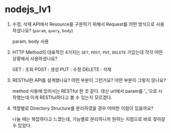 # nodejs_lv1
1. 수정, 삭제 API에서 Resource를 구분하기 위해서 Request를 어떤 방식으로 사용하셨나요? (`param`, `query`, `body`)

   param, body 사용

   
2. HTTP Method의 대표적인 4가지는 `GET`, `POST`, `PUT`, `DELETE` 가있는데 각각 어떤 상황에서 사용하셨나요?

   GET : 조회
   POST : 생성
   PUT : 수정
   DELETE : 삭제

   
3. RESTful한 API를 설계했나요? 어떤 부분이 그런가요? 어떤 부분이 그렇지 않나요?

   method 사용에 있어서는 RESTful 한 것 같다. 대신 url에서 param를 '_'으로 시작했는데 이게 RESTful하다고 볼 수 있는지 모르겠다.

   
5. 역할별로 Directory Structure를 분리하였을 경우 어떠한 이점이 있을까요?

   나눌 때는 복잡하다고 느꼈는데, 기능별로 분리하니까 원하는 지점으로 바로 찾아갈 수 있었다.
